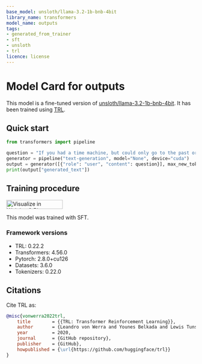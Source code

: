 ```yaml
---
base_model: unsloth/llama-3.2-1b-bnb-4bit
library_name: transformers
model_name: outputs
tags:
- generated_from_trainer
- sft
- unsloth
- trl
licence: license
---
```


# Model Card for outputs

This model is a fine-tuned version of [unsloth/llama-3.2-1b-bnb-4bit](https://huggingface.co/unsloth/llama-3.2-1b-bnb-4bit).
It has been trained using [TRL](https://github.com/huggingface/trl).

## Quick start

```python
from transformers import pipeline

question = "If you had a time machine, but could only go to the past or the future once and never return, which would you choose and why?"
generator = pipeline("text-generation", model="None", device="cuda")
output = generator([{"role": "user", "content": question}], max_new_tokens=128, return_full_text=False)[0]
print(output["generated_text"])
```

## Training procedure

[<img src="https://raw.githubusercontent.com/wandb/assets/main/wandb-github-badge-28.svg" alt="Visualize in Weights & Biases" width="150" height="24"/>](https://wandb.ai/alpacoosh-alpaco/huggingface/runs/k4k0qlif) 


This model was trained with SFT.

### Framework versions

- TRL: 0.22.2
- Transformers: 4.56.0
- Pytorch: 2.8.0+cu126
- Datasets: 3.6.0
- Tokenizers: 0.22.0

## Citations



Cite TRL as:
    
```bibtex
@misc{vonwerra2022trl,
	title        = {{TRL: Transformer Reinforcement Learning}},
	author       = {Leandro von Werra and Younes Belkada and Lewis Tunstall and Edward Beeching and Tristan Thrush and Nathan Lambert and Shengyi Huang and Kashif Rasul and Quentin Gallou{\'e}dec},
	year         = 2020,
	journal      = {GitHub repository},
	publisher    = {GitHub},
	howpublished = {\url{https://github.com/huggingface/trl}}
}
```